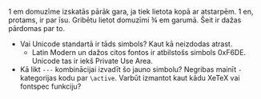 1 em domuzīme izskatās pārāk gara, ja tiek lietota kopā ar atstarpēm. 1 en, protams, ir par īsu. Gribētu lietot domuzīmi ¾ em garumā. Šeit ir dažas pārdomas par to.

  * Vai Unicode standartā ir tāds simbols? Kaut kā neizdodas atrast.
    * Latin Modern un dažos citos fontos ir atbilstošs simbols 0xF6DE. Unicode tas ir iekš Private Use Area.
  * Kā likt `---` kombinācijai izvadīt šo jauno simbolu? Negribas mainīt `-` kategorijas kodu par `\active`. Varbūt izmantot kaut kādu XeTeX vai fontspec funkciju?